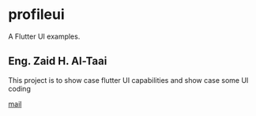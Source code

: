 # profileui

A Flutter UI examples.

## Eng. Zaid H. Al-Taai

This project is to show case flutter UI capabilities and show case some UI coding

[mail](mailto:engzaid999@gmail.com)
